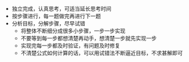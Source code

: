  - 独立完成，认真思考，可适当延长思考时间
 - 按步骤进行，每一题做完再进行下一题
 - 分析目标，分解步骤，尽早试错
   - 将整体不断细分成很多小步骤，一步一步实现
   - 不要等到每一步都想清楚再动手，想清楚一步就先实现一步
   - 实现完每一步都及时验证，有问题及时修复
   - 不清楚公式如何计算的话，可以用试错法不断逼近目标，不求甚解即可
